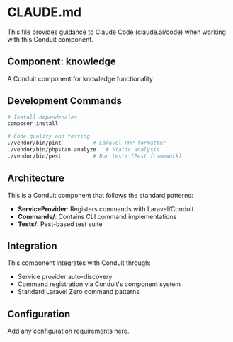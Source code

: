 # CLAUDE.md

This file provides guidance to Claude Code (claude.ai/code) when working with this Conduit component.

## Component: knowledge

A Conduit component for knowledge functionality

## Development Commands

```bash
# Install dependencies
composer install

# Code quality and testing
./vendor/bin/pint          # Laravel PHP formatter
./vendor/bin/phpstan analyze   # Static analysis  
./vendor/bin/pest          # Run tests (Pest framework)
```

## Architecture

This is a Conduit component that follows the standard patterns:
- **ServiceProvider**: Registers commands with Laravel/Conduit
- **Commands/**: Contains CLI command implementations
- **Tests/**: Pest-based test suite

## Integration

This component integrates with Conduit through:
- Service provider auto-discovery
- Command registration via Conduit's component system
- Standard Laravel Zero command patterns

## Configuration

Add any configuration requirements here.